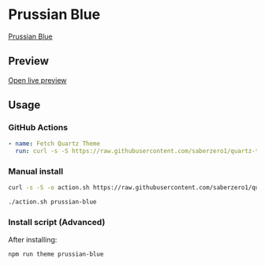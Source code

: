 # Prussian Blue

[Prussian Blue](ed.toomwn.xyz)

## Preview

[Open live preview](https://quartz-themes.github.io/prussian-blue/)

## Usage

### GitHub Actions

```yaml
- name: Fetch Quartz Theme
  run: curl -s -S https://raw.githubusercontent.com/saberzero1/quartz-themes/master/action.sh | bash -s -- prussian-blue
```

### Manual install

```bash
curl -s -S -o action.sh https://raw.githubusercontent.com/saberzero1/quartz-themes/master/action.sh

./action.sh prussian-blue
```

### Install script (Advanced)

After installing:

```bash
npm run theme prussian-blue
```
